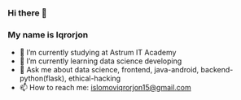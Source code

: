 ### Hi there 👋
### My name is Iqrorjon

- 🔭 I’m currently studying at Astrum IT Academy 
- 🌱 I’m currently learning data science developing
- 💬 Ask me about data science, frontend, java-android, backend-python(flask), ethical-hacking
- 📫 How to reach me: islomoviqrorjon15@gmail.com
